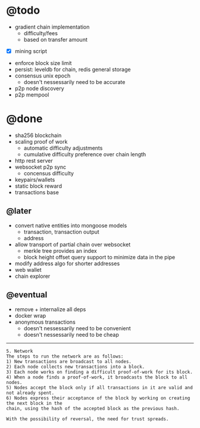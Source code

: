 # @todo
- gradient chain implementation
  - difficulty/fees
  - based on transfer amount
- [x] mining script
- enforce block size limit
- persist: leveldb for chain, redis general storage
- consensus unix epoch
  - doesn't nessessarily need to be accurate
- p2p node discovery
- p2p mempool

# @done
- sha256 blockchain
- scaling proof of work
  - automatic difficulty adjustments
  - cumulative difficulty preference over chain length
- http rest server
- websocket p2p sync
  - concensus difficulty
- keypairs/wallets
- static block reward
- transactions base

## @later
- convert native entities into mongoose models
  - transaction, transaction output
  - address
- allow transport of partial chain over websocket
  - merkle tree provides an index
  - block height offset query support to minimize data in the pipe
- modify address algo for shorter addresses
- web wallet
- chain explorer

## @eventual
- remove + internalize all deps
- docker wrap
- anonymous transactions
  - doesn't nessessarily need to be convenient
  - doesn't nessessarily need to be cheap

---

```
5. Network
The steps to run the network are as follows:
1) New transactions are broadcast to all nodes.
2) Each node collects new transactions into a block.
3) Each node works on finding a difficult proof-of-work for its block.
4) When a node finds a proof-of-work, it broadcasts the block to all nodes.
5) Nodes accept the block only if all transactions in it are valid and not already spent.
6) Nodes express their acceptance of the block by working on creating the next block in the
chain, using the hash of the accepted block as the previous hash.
```

```
With the possibility of reversal, the need for trust spreads.
```



